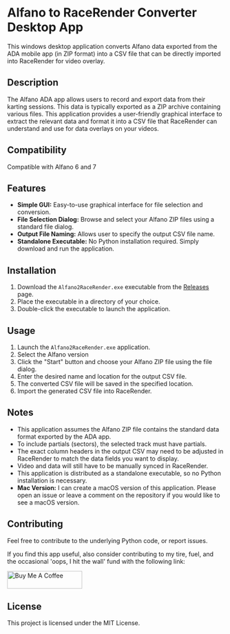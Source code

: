# Alfano to RaceRender Converter Desktop App

This windows desktop application converts Alfano data exported from the ADA mobile app (in ZIP format) into a CSV file that can be directly imported into RaceRender for video overlay.

## Description

The Alfano ADA app allows users to record and export data from their karting sessions. This data is typically exported as a ZIP archive containing various files. This application provides a user-friendly graphical interface to extract the relevant data and format it into a CSV file that RaceRender can understand and use for data overlays on your videos.

## Compatibility

Compatible with Alfano 6 and 7

## Features

* **Simple GUI:** Easy-to-use graphical interface for file selection and conversion.
* **File Selection Dialog:** Browse and select your Alfano ZIP files using a standard file dialog.
* **Output File Naming:** Allows user to specify the output CSV file name.
* **Standalone Executable:** No Python installation required. Simply download and run the application.

## Installation

1.  Download the `Alfano2RaceRender.exe` executable from the [Releases](https://github.com/gcuevaf/alfano2racerender/releases) page.
2.  Place the executable in a directory of your choice.
3.  Double-click the executable to launch the application.

## Usage

1.  Launch the `Alfano2RaceRender.exe` application.
2.  Select the Alfano version
3.  Click the "Start" button and choose your Alfano ZIP file using the file dialog.
4.  Enter the desired name and location for the output CSV file.
6.  The converted CSV file will be saved in the specified location.
7.  Import the generated CSV file into RaceRender.

## Notes

* This application assumes the Alfano ZIP file contains the standard data format exported by the ADA app.
* To include partials (sectors), the selected track must have partials.
* The exact column headers in the output CSV may need to be adjusted in RaceRender to match the data fields you want to display.
* Video and data will still have to be manually synced in RaceRender.
* This application is distributed as a standalone executable, so no Python installation is necessary.
* **Mac Version:** I can create a macOS version of this application. Please open an issue or leave a comment on the repository if you would like to see a macOS version.

## Contributing

Feel free to contribute to the underlying Python code, or report issues.

If you find this app useful, also consider contributing to my tire, fuel, and the occasional 'oops, I hit the wall' fund with the following link:

<a href="https://www.buymeacoffee.com/gcuevaf" target="_blank"><img src="https://cdn.buymeacoffee.com/buttons/default-yellow.png" alt="Buy Me A Coffee" height="41" width="174"></a>

## License

This project is licensed under the MIT License.


